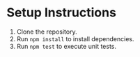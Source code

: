 # Setup Instructions
1. Clone the repository.
2. Run `npm install` to install dependencies.
3. Run `npm test` to execute unit tests.

